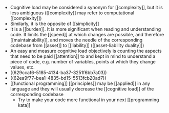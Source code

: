 - Cognitive load may be considered a synonym for [[complexity]], but it is less ambiguous ([[complexity]] may refer to computational [[complexity]])
- Similarly, it is the opposite of [[simplicity]]
- It is a [[burden]]. It is more significant when reading and understanding code. It limits the [[speed]] at which changes are possible, and therefore [[maintainability]], and moves the needle of the corresponding codebase from [[asset]] to [[liability]] ([[asset-liability duality]])
- An easy and measure cognitive load objectively is counting the aspects that need to be paid [[attention]] to and kept in mind to understand a piece of code, e.g. number of variables, points at which they change values, etc.
- ((629ccaf6-5185-4134-ba37-3251f6bb7a03))
- ((62ea9f77-bea1-4835-bd15-5513fcb20ad7))
- [[functional programming]] [[principles]] may be [[applied]] in any language and they will usually decrease the [[cognitive load]] of the corresponding codebase
	- Try to make your code more functional in your next [[programming kata]]
